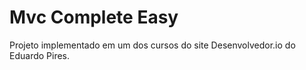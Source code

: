 # Mvc Complete Easy
Projeto implementado em um dos cursos do site Desenvolvedor.io do Eduardo Pires.
